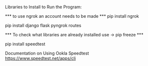 Libraries to Install to Run the Program:

*** to use ngrok an account needs to be made ***
pip install ngrok

pip install django flask pyngrok routes



*** To check what libraries are already installed use -> pip freeze ***

pip install speedtest

Documentation on Using Ookla Speedtest
https://www.speedtest.net/apps/cli
